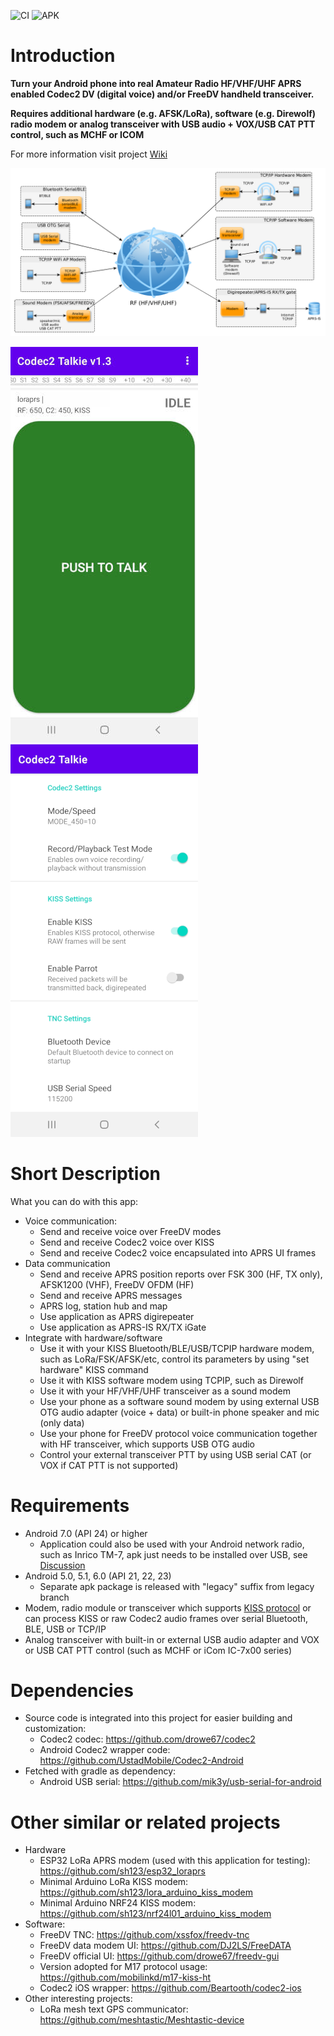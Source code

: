 ![CI](https://github.com/sh123/codec2_talkie/workflows/CI/badge.svg) 
![APK](https://img.shields.io/endpoint?url=https://apt.izzysoft.de/fdroid/api/v1/shield/com.radio.codec2talkie)

# Introduction
**Turn your Android phone into real Amateur Radio HF/VHF/UHF APRS enabled Codec2 DV (digital voice) and/or FreeDV handheld transceiver.**

**Requires additional hardware (e.g. AFSK/LoRa), software (e.g. Direwolf) radio modem or analog transceiver with USB audio + VOX/USB CAT PTT control, such as MCHF or ICOM**

For more information visit project [Wiki](https://github.com/sh123/codec2_talkie/wiki)

![alt text](images/diagram.png)

![alt text](images/screenshot.png)
![alt text](images/screenshot_settings.png)

# Short Description
What you can do with this app:
- Voice communication:
  - Send and receive voice over FreeDV modes
  - Send and receive Codec2 voice over KISS
  - Send and receive Codec2 voice encapsulated into APRS UI frames
- Data communication
  - Send and receive APRS position reports over FSK 300 (HF, TX only), AFSK1200 (VHF), FreeDV OFDM (HF)
  - Send and receive APRS messages
  - APRS log, station hub and map
  - Use application as APRS digirepeater
  - Use application as APRS-IS RX/TX iGate
- Integrate with hardware/software
  - Use it with your KISS Bluetooth/BLE/USB/TCPIP hardware modem, such as LoRa/FSK/AFSK/etc, control its parameters by using "set hardware" KISS command
  - Use it with KISS software modem using TCPIP, such as Direwolf
  - Use it with your HF/VHF/UHF transceiver as a sound modem
  - Use your phone as a software sound modem by using external USB OTG audio adapter (voice + data) or built-in phone speaker and mic (only data)
  - Use your phone for FreeDV protocol voice communication together with HF transceiver, which supports USB OTG audio
  - Control your external transceiver PTT by using USB serial CAT (or VOX if CAT PTT is not supported)

# Requirements
- Android 7.0 (API 24) or higher
  - Application could also be used with your Android network radio, such as Inrico TM-7, apk just needs to be installed over USB, see [Discussion](https://github.com/sh123/codec2_talkie/issues/4)
- Android 5.0, 5.1, 6.0 (API 21, 22, 23)
  - Separate apk package is released with "legacy" suffix from legacy branch
- Modem, radio module or transceiver which supports [KISS protocol](https://en.wikipedia.org/wiki/KISS_(TNC)) or can process KISS or raw Codec2 audio frames over serial Bluetooth, BLE, USB or TCP/IP
- Analog transceiver with built-in or external USB audio adapter and VOX or USB CAT PTT control (such as MCHF or iCom IC-7x00 series)

# Dependencies
- Source code is integrated into this project for easier building and customization:
  - Codec2 codec: https://github.com/drowe67/codec2
  - Android Codec2 wrapper code: https://github.com/UstadMobile/Codec2-Android
- Fetched with gradle as dependency:
  - Android USB serial: https://github.com/mik3y/usb-serial-for-android

# Other similar or related projects
- Hardware
  - ESP32 LoRa APRS modem (used with this application for testing): https://github.com/sh123/esp32_loraprs
  - Minimal Arduino LoRa KISS modem: https://github.com/sh123/lora_arduino_kiss_modem
  - Minimal Arduino NRF24 KISS modem: https://github.com/sh123/nrf24l01_arduino_kiss_modem
- Software:
  - FreeDV TNC: https://github.com/xssfox/freedv-tnc
  - FreeDV data modem UI: https://github.com/DJ2LS/FreeDATA
  - FreeDV official UI: https://github.com/drowe67/freedv-gui
  - Version adopted for M17 protocol usage: https://github.com/mobilinkd/m17-kiss-ht
  - Codec2 iOS wrapper: https://github.com/Beartooth/codec2-ios
- Other interesting projects:
  - LoRa mesh text GPS communicator: https://github.com/meshtastic/Meshtastic-device
